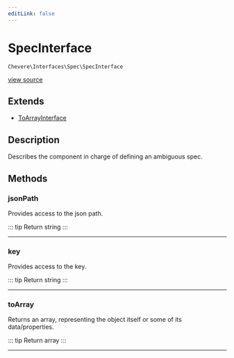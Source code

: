 ```yaml
---
editLink: false
---
```


# SpecInterface

`Chevere\Interfaces\Spec\SpecInterface`

[view source](https://github.com/chevere/chevere/blob/master/src/Chevere/Interfaces/Spec/SpecInterface.php)

## Extends

- [ToArrayInterface](../Common/ToArrayInterface.md)

## Description

Describes the component in charge of defining an ambiguous spec.

## Methods

### jsonPath

Provides access to the json path.

::: tip Return
string
:::

---

### key

Provides access to the key.

::: tip Return
string
:::

---

### toArray

Returns an array, representing the object itself or some of its data/properties.

::: tip Return
array
:::

---
